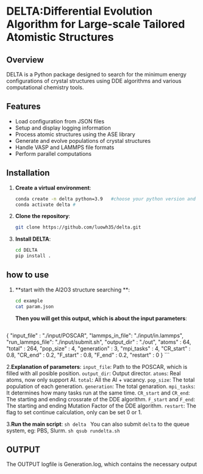 # DELTA:Differential Evolution Algorithm for Large-scale Tailored Atomistic Structures

## Overview
DELTA is a Python package designed to search for the minimum energy configurations of crystal structures using DDE algorithms and various computational chemistry tools. 

## Features
- Load configuration from JSON files
- Setup and display logging information
- Process atomic structures using the ASE library
- Generate and evolve populations of crystal structures
- Handle VASP and LAMMPS file formats
- Perform parallel computations

## Installation

1. **Create a virtual environment**:
    ```sh
    conda create -n delta python=3.9   #choose your python version and env name
    conda activate delta # 
    ```
2. **Clone the repository**:
    ```sh
    git clone https://github.com/luowh35/delta.git
    ```

3. **Install DELTA**:
    ```sh
    cd DELTA
    pip install .
    ```

## how to use
1. **start with the Al2O3 structure searching **:
   ```sh
   cd example
   cat param.json
   ```
   **Then you will get this output, which is about the input parameters**:
    ```sh
{
        "input_file" : "./input/POSCAR",
        "lammps_in_file": "./input/in.lammps",
        "run_lammps_file": "./input/submit.sh",
        "output_dir" : "./out",
        "atoms" : 64,
        "total" : 264,
        "pop_size" : 4,
        "generation" : 3,
        "mpi_tasks" : 4,
        "CR_start" : 0.8,
        "CR_end" : 0.2,
        "F_start" : 0.8,
        "F_end" : 0.2,
        "restart" : 0
}
    ```
    
2.**Explanation of parameters**:
    `input_file`: Path to the POSCAR, which is filled with all posible position.
    `output_dir`: Output director.
    `atoms`: Real atoms, now only support Al.
    `total`: All the Al + vacancy.
    `pop_size`: The total population of each generation.
    `generation`: The total genaration.
    `mpi_tasks`: It determines how many tasks run at the same time.
    `CR_start` and `CR_end`: The starting and ending crossrate ​​of the DDE algorithm.
    `F_start` and `F_end`: The starting and ending Mutation Factor ​​of the DDE algorithm.
    `restart`: The flag to set continue calculation, only can be set 0 or 1.
    
3.**Run the main script**:
    ```sh
    delta
    ```
    You can also submit `delta` to the queue system, eg: PBS, Slurm.
    ```sh
    qsub rundelta.sh
    ```

## OUTPUT
The OUTPUT logfile is Generation.log, which contains the necessary output




